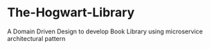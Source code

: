 # The-Hogwart-Library
A Domain Driven Design to develop Book Library using microservice architectural pattern
